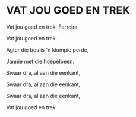 # VAT JOU GOED EN TREK

Vat jou goed en trek, Ferreira,

Vat jou goed en trek.

Agter die bos is 'n klompie perde,

Jannie met die hoepelbeen.


Swaar dra, al aan die eenkant,

Swaar dra, al aan die eenkant,

Swaar dra, al aan die eenkant,

Vat jou goed en trek.

